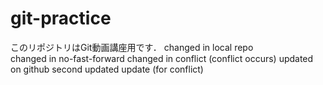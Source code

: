 # git-practice
このリポジトリはGit動画講座用です．
changed in local repo  
changed in no-fast-forward
changed in conflict (conflict occurs)
updated on github
second updated 
update (for conflict)